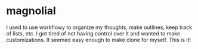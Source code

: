 # magnolial #
I used to use workflowy to organize my thoughts, make outlines, keep track of lists, etc.
I got tired of not having control over it and wanted to make customizations. It seemed
easy enough to make clone for myself. This is it!
